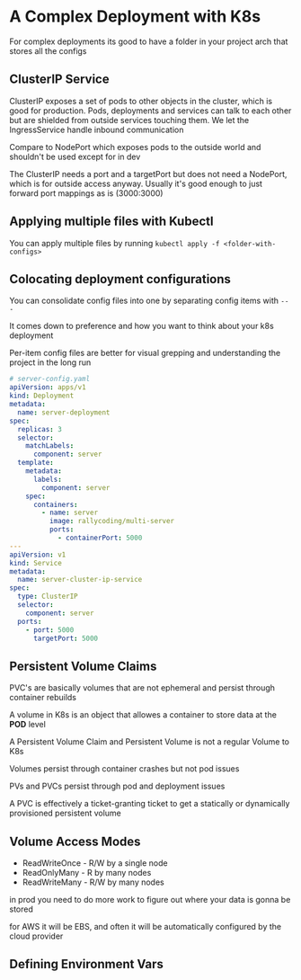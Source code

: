 # A Complex Deployment with K8s

For complex deployments its good to have a folder in your project arch that
stores all the configs

## ClusterIP Service

ClusterIP exposes a set of pods to other objects in the cluster, which is good
for production. Pods, deployments and services can talk to each other but are
shielded from outside services touching them. We let the IngressService handle
inbound communication

Compare to NodePort which exposes pods to the outside world and shouldn't be
used except for in dev

The ClusterIP needs a port and a targetPort but does not need a NodePort, which
is for outside access anyway. Usually it's good enough to just forward port
mappings as is (3000:3000)

## Applying multiple files with Kubectl

You can apply multiple files by running `kubectl apply -f <folder-with-configs>`

## Colocating deployment configurations

You can consolidate config files into one by separating config items with `---`

It comes down to preference and how you want to think about your k8s deployment

Per-item config files are better for visual grepping and understanding the
project in the long run

```yaml
# server-config.yaml
apiVersion: apps/v1
kind: Deployment
metadata:
  name: server-deployment
spec:
  replicas: 3
  selector:
    matchLabels:
      component: server
  template:
    metadata:
      labels:
        component: server
    spec:
      containers:
        - name: server
          image: rallycoding/multi-server
          ports:
            - containerPort: 5000
---
apiVersion: v1
kind: Service
metadata:
  name: server-cluster-ip-service
spec:
  type: ClusterIP
  selector:
    component: server
  ports:
    - port: 5000
      targetPort: 5000
```

## Persistent Volume Claims

PVC's are basically volumes that are not ephemeral and persist through container
rebuilds

A volume in K8s is an object that allowes a container to store data at the
**POD** level

A Persistent Volume Claim and Persistent Volume is not a regular Volume to K8s

Volumes persist through container crashes but not pod issues

PVs and PVCs persist through pod and deployment issues

A PVC is effectively a ticket-granting ticket to get a statically or dynamically
provisioned persistent volume

## Volume Access Modes

- ReadWriteOnce - R/W by a single node
- ReadOnlyMany - R by many nodes
- ReadWriteMany - R/W by many nodes

in prod you need to do more work to figure out where your data is gonna be
stored

for AWS it will be EBS, and often it will be automatically configured by the
cloud provider

## Defining Environment Vars
